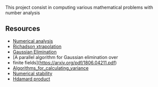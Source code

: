 This project consist in computing various mathematical problems with number analysis 
## Resources
- [Numerical analysis](https://en.wikipedia.org/wiki/Numerical_analysis)
- [Richadson xtrapolation](https://en.wikipedia.org/wiki/Richardson_extrapolation#:~:text=In%20numerical%20analysis%2C%20Richardson%20extrapolation,.)
- [Gaussian Elimination](https://en.wikipedia.org/wiki/Gaussian_elimination)
- [A parallel algorithm for Gaussian elimination over
- finite fields](https://arxiv.org/pdf/1806.04211.pdf)
- [Algorithms_for_calculating_variance](https://en.wikipedia.org/wiki/Algorithms_for_calculating_variance)
- [Numerical stability](https://en.wikipedia.org/wiki/Numerical_stability)
- [Hdamard product](https://en.wikipedia.org/wiki/Hadamard_product_(matrices))


